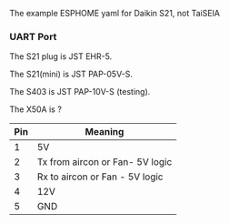 The example ESPHOME yaml for Daikin S21, not TaiSEIA

### UART Port

The S21 plug is JST EHR-5.

The S21(mini) is JST PAP-05V-S.

The S403 is JST PAP-10V-S (testing).

The X50A is ?


|Pin|Meaning|
|---|-------|
|1|5V|
|2|Tx from aircon or Fan- 5V logic|
|3|Rx to aircon or Fan - 5V logic|
|4|12V|
|5|GND|

